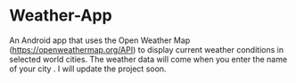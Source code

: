 # Weather-App

An Android app that uses the Open Weather Map  (https://openweathermap.org/API) to display current weather conditions in selected world cities.
The weather data will come when you  enter the name of your city .
I will update the project soon.
